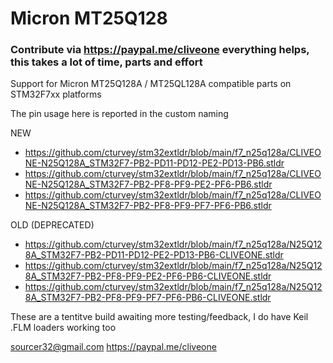 # Micron MT25Q128
### Contribute via   https://paypal.me/cliveone  everything helps, this takes a lot of time, parts and effort

Support for Micron MT25Q128A / MT25QL128A compatible parts on STM32F7xx platforms

The pin usage here is reported in the custom naming

NEW
  *  https://github.com/cturvey/stm32extldr/blob/main/f7_n25q128a/CLIVEONE-N25Q128A_STM32F7-PB2-PD11-PD12-PE2-PD13-PB6.stldr
  *  https://github.com/cturvey/stm32extldr/blob/main/f7_n25q128a/CLIVEONE-N25Q128A_STM32F7-PB2-PF8-PF9-PE2-PF6-PB6.stldr
  *  https://github.com/cturvey/stm32extldr/blob/main/f7_n25q128a/CLIVEONE-N25Q128A_STM32F7-PB2-PF8-PF9-PF7-PF6-PB6.stldr

OLD (DEPRECATED)
  *  https://github.com/cturvey/stm32extldr/blob/main/f7_n25q128a/N25Q128A_STM32F7-PB2-PD11-PD12-PE2-PD13-PB6-CLIVEONE.stldr
  *  https://github.com/cturvey/stm32extldr/blob/main/f7_n25q128a/N25Q128A_STM32F7-PB2-PF8-PF9-PE2-PF6-PB6-CLIVEONE.stldr
  *  https://github.com/cturvey/stm32extldr/blob/main/f7_n25q128a/N25Q128A_STM32F7-PB2-PF8-PF9-PF7-PF6-PB6-CLIVEONE.stldr

These are a tentitve build awaiting more testing/feedback, I do have Keil .FLM loaders working too

 sourcer32@gmail.com
 https://paypal.me/cliveone
